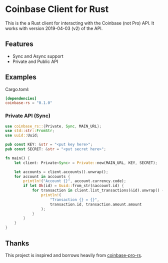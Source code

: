 # Coinbase Client for Rust

This is the a Rust client for interacting with the Coinbase (not Pro) API. It
works with version 2019-04-03 (v2) of the API.

## Features

- Sync and Async support
- Private and Public API

## Examples

Cargo.toml:

```toml
[dependencies]
coinbase-rs = "0.1.0"
```

### Private API (Sync)

```rust
use coinbase_rs::{Private, Sync, MAIN_URL};
use std::str::FromStr;
use uuid::Uuid;

pub const KEY: &str = "<put key here>";
pub const SECRET: &str = "<put secret here>";

fn main() {
    let client: Private<Sync> = Private::new(MAIN_URL, KEY, SECRET);

    let accounts = client.accounts().unwrap();
    for account in accounts {
        println!("Account {}", account.currency.code);
        if let Ok(id) = Uuid::from_str(&account.id) {
            for transaction in client.list_transactions(&id).unwrap() {
                println!(
                    "Transaction {} = {}",
                    transaction.id, transaction.amount.amount
                );
            }
        }
    }
}
```

## Thanks

This project is inspired and borrows heavily from
[coinbase-pro-rs](https://github.com/inv2004/coinbase-pro-rs).
